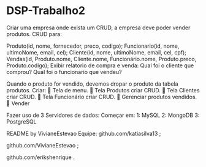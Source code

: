 # DSP-Trabalho2
Criar uma empresa onde exista um CRUD, a empresa deve poder vender produtos. CRUD para:

Produto(id, nome, fornecedor, preco, codigo); Funcionario(id, nome, ultimoNome, email, cel); Cliente(id, nome, ultimoNome, email, cel, cpf); Vendas(id, Produto.nome, Cliente.nome, Funcionário.nome, Produto.preco, Produto.codigo); Exibir relatorio de compra e venda: Qual foi o cliente que comprou? Qual foi o funcionario que vendeu?

Quando o produto for vendido, devemos dropar o produto da tabela produtos. Criar:  Tela de menu.  Tela Produtos criar CRUD.  Tela Clientes criar CRUD.  Tela Funcionário criar CRUD.  Gerenciar produtos vendidos.  Vender

Fazer uso de 3 Servidores de dados: Começar em: 1: MySQL 2: MongoDB 3: PostgreSQL

README by VivianeEstevao
Equipe:
github.com/katiasilva13  ;

github.com/VivianeEstevao  ;

github.com/erikshenrique  .

